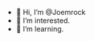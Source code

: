 - 👋 Hi, I’m @Joemrock
- 👀 I’m interested.
- 🌱 I’m learning.


<!---
Joemrock/Joemrock is a ✨ special ✨ repository because its `README.md` (this file) appears on your GitHub profile.
You can click the Preview link to take a look at your changes.
--->
